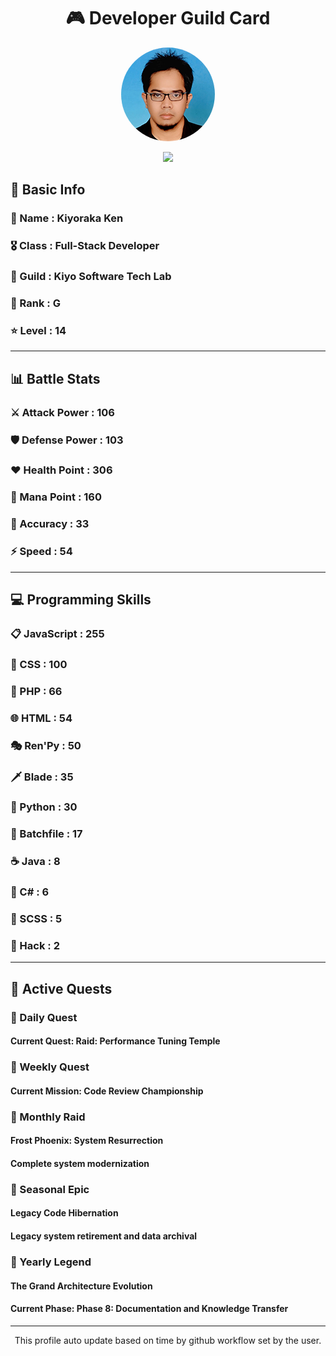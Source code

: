 <div align="center">

# 🎮 Developer Guild Card

<!-- Replace with your profile image -->
<img src="./assets/profile.png" width="150" height="150" style="border-radius: 50%"/>

![](https://komarev.com/ghpvc/?username=Kiyoraka&style=flat)
</div>

##  📌 Basic Info
### 👤 Name : Kiyoraka Ken
### 🎖️ Class : Full-Stack Developer
### 🎪 Guild : Kiyo Software Tech Lab 
### 🔰 Rank : G 
### ⭐ Level : 14

---
## 📊 Battle Stats

### ⚔️ Attack Power  : 106 
### 🛡️ Defense Power : 103 
### ❤️ Health Point  : 306 
### 🔮 Mana Point    : 160 
### 🎯 Accuracy      : 33 
### ⚡ Speed         : 54

---
## 💻 Programming Skills

### 📋 JavaScript : 255
### 🎨 CSS : 100
### 🐘 PHP : 66
### 🌐 HTML : 54
### 🎭 Ren'Py : 50
### 🗡️ Blade : 35
### 🐍 Python : 30
### 📝 Batchfile : 17
### ☕ Java : 8
### 🎯 C# : 6
### 📝 SCSS : 5
### 📝 Hack : 2

---
## 📜 Active Quests

### 🌅 Daily Quest

#### Current Quest: Raid: Performance Tuning Temple

### 📅 Weekly Quest
#### Current Mission: Code Review Championship

### 🌙 Monthly Raid
#### Frost Phoenix: System Resurrection
#### Complete system modernization

### 🌠 Seasonal Epic
#### Legacy Code Hibernation
#### Legacy system retirement and data archival

### 👑 Yearly Legend
#### The Grand Architecture Evolution
#### Current Phase: Phase 8: Documentation and Knowledge Transfer

---
<div align="center">
  This profile auto update based on time by github workflow set by the user.
</div>